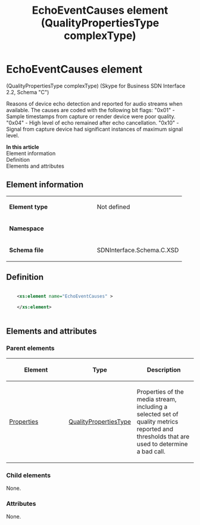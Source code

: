 ﻿---
title: EchoEventCauses element (QualityPropertiesType complexType) 
TOCTitle: EchoEventCauses element
ms:assetid: 0754245f-61d2-9af9-d11e-d1606b811c39
ms:mtpsurl: https://msdn.microsoft.com/en-us/library/Mt404750(v=office.16)
ms:contentKeyID: 68250663
ms.date: 08/24/2015
mtps_version: v=office.16
dev_langs:
- xml
---

# EchoEventCauses element 

(QualityPropertiesType complexType) (Skype for Business SDN Interface 2.2, Schema "C")

Reasons of device echo detection and reported for audio streams when available. The causes are coded with the following bit flags: "0x01" - Sample timestamps from capture or render device were poor quality. "0x04" - High level of echo remained after echo cancellation. "0x10" - Signal from capture device had significant instances of maximum signal level.

**In this article**  
Element information  
Definition  
Elements and attributes  

## Element information

<table>
<colgroup>
<col style="width: 50%" />
<col style="width: 50%" />
</colgroup>
<tbody>
<tr class="odd">
<td><p><strong>Element type</strong></p></td>
<td><p>Not defined</p></td>
</tr>
<tr class="even">
<td><p><strong>Namespace</strong></p></td>
<td><p></p></td>
</tr>
<tr class="odd">
<td><p><strong>Schema file</strong></p></td>
<td><p>SDNInterface.Schema.C.XSD</p></td>
</tr>
</tbody>
</table>


## Definition

```xml

    <xs:element name="EchoEventCauses" >
    
    </xs:element>
  
```

## Elements and attributes

### Parent elements

<table>
<colgroup>
<col style="width: 33%" />
<col style="width: 33%" />
<col style="width: 33%" />
</colgroup>
<thead>
<tr class="header">
<th><p>Element</p></th>
<th><p>Type</p></th>
<th><p>Description</p></th>
</tr>
</thead>
<tbody>
<tr class="odd">
<td><p><a href="properties-element-qualitytype-complextype-skype-for-business-sdn-interface-2-2-schema-c.md">Properties</a></p></td>
<td><p><a href="qualitypropertiestype-complextype-skype-for-business-sdn-interface-2-2-schema-c.md">QualityPropertiesType</a></p></td>
<td><p>Properties of the media stream, including a selected set of quality metrics reported and thresholds that are used to determine a bad call.</p></td>
</tr>
</tbody>
</table>


### Child elements

None.

### Attributes

None.

